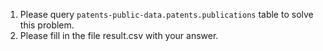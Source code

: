 1. Please query `patents-public-data.patents.publications` table to solve this problem.
2. Please fill in the file result.csv with your answer.
